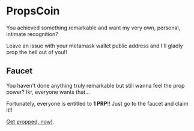 # PropsCoin
You achieved something remarkable and want my very own, personal, intimate recognition? 

Leave an issue with your metamask wallet public address and I'll gladly prop the hell out of you!!

## Faucet
You haven't done anything truly remarkable but still wanna feel the prop power? Ikr, everyone wants that...

Fortunately, everyone is entitled to **1 PRP**!! Just go to the faucet and claim it!!

[Get propped, now!]().

